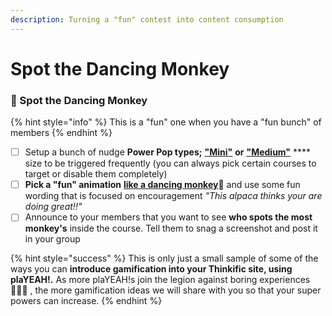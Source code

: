 ```yaml
---
description: Turning a "fun" contest into content consumption
---
```


# Spot the Dancing Monkey

### :monkey: Spot the Dancing Monkey

{% hint style="info" %}
This is a "fun" one when you have a "fun bunch" of members
{% endhint %}

* [ ] Setup a bunch of nudge **Power Pop types;** [**"Mini"**](broken-reference) **or** [**"Medium"**](broken-reference) **** size to be triggered frequently (you can always pick certain courses to target or disable them completely)
* [ ] **Pick a "fun" animation** [**like a dancing monkey**](https://lottiefiles.com/search?q=dancing%20monkey\&category=animations):monkey: and use some fun wording that is focused on encouragement _"This alpaca thinks your are doing great!!"_
* [ ] Announce to your members that you want to see **who spots the most monkey's** inside the course. Tell them to snag a screenshot and post it in your group

{% hint style="success" %}
This is only just a small sample of some of the ways you can **introduce gamification into your Thinkific site, using plaYEAH!.** As more plaYEAH!s join the legion against boring experiences🦹🏽‍♂️ , the more gamification ideas we will share with you so that your super powers can increase.
{% endhint %}
